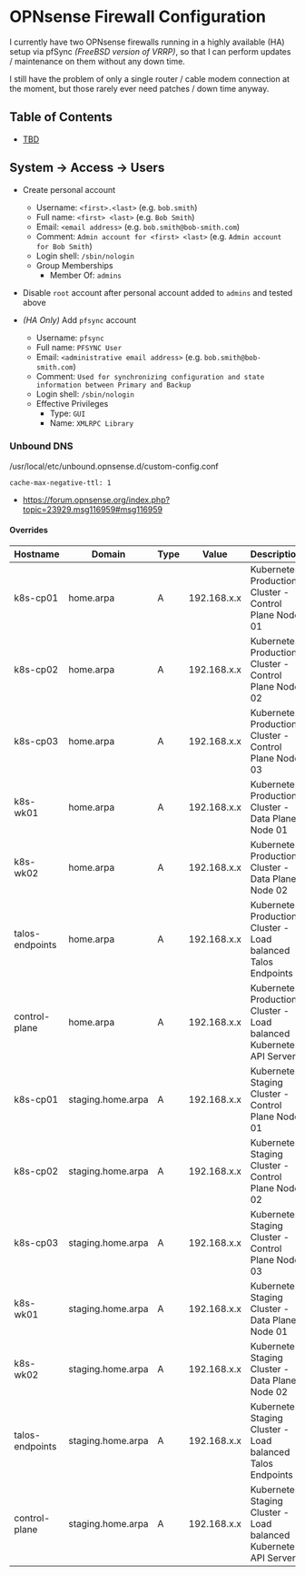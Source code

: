 # OPNsense Firewall Configuration

I currently have two OPNsense firewalls running in a highly available (HA) setup via pfSync _(FreeBSD version of VRRP)_, so that I can perform updates / maintenance on them without any down time.

I still have the problem of only a single router / cable modem connection at the moment, but those rarely ever need patches / down time anyway.

## Table of Contents

* [TBD](#)

## System -> Access -> Users

* Create personal account
  * Username: `<first>.<last>` (e.g. `bob.smith`)
  * Full name: `<first> <last>` (e.g. `Bob Smith`)
  * Email: `<email address>` (e.g. `bob.smith@bob-smith.com`)
  * Comment: `Admin account for <first> <last>` (e.g. `Admin account for Bob Smith`)
  * Login shell: `/sbin/nologin`
  * Group Memberships
    * Member Of: `admins`

* Disable `root` account after personal account added to `admins` and tested above

* _(HA Only)_ Add `pfsync` account
  * Username: `pfsync`
  * Full name: `PFSYNC User`
  * Email: `<administrative email address>` (e.g. `bob.smith@bob-smith.com`)
  * Comment: `Used for synchronizing configuration and state information between Primary and Backup`
  * Login shell: `/sbin/nologin`
  * Effective Privileges
    * Type: `GUI`
    * Name: `XMLRPC Library`

### Unbound DNS

/usr/local/etc/unbound.opnsense.d/custom-config.conf
```
cache-max-negative-ttl: 1
```

* https://forum.opnsense.org/index.php?topic=23929.msg116959#msg116959

#### Overrides

| Hostname | Domain    | Type | Value | Description |
|-|-|-|-|-|
| k8s-cp01        | home.arpa         | A    | 192.168.x.x | Kubernetes Production Cluster - Control Plane Node 01               |
| k8s-cp02        | home.arpa         | A    | 192.168.x.x | Kubernetes Production Cluster - Control Plane Node 02               |
| k8s-cp03        | home.arpa         | A    | 192.168.x.x | Kubernetes Production Cluster - Control Plane Node 03               |
| k8s-wk01        | home.arpa         | A    | 192.168.x.x | Kubernetes Production Cluster - Data Plane Node 01                  |
| k8s-wk02        | home.arpa         | A    | 192.168.x.x | Kubernetes Production Cluster - Data Plane Node 02                  |
| talos-endpoints | home.arpa         | A    | 192.168.x.x | Kubernetes Production Cluster - Load balanced Talos Endpoints       |
| control-plane   | home.arpa         | A    | 192.168.x.x | Kubernetes Production Cluster - Load balanced Kubernetes API Server |
| k8s-cp01        | staging.home.arpa | A    | 192.168.x.x | Kubernetes Staging Cluster - Control Plane Node 01                  |
| k8s-cp02        | staging.home.arpa | A    | 192.168.x.x | Kubernetes Staging Cluster - Control Plane Node 02                  |
| k8s-cp03        | staging.home.arpa | A    | 192.168.x.x | Kubernetes Staging Cluster - Control Plane Node 03                  |
| k8s-wk01        | staging.home.arpa | A    | 192.168.x.x | Kubernetes Staging Cluster - Data Plane Node 01                     |
| k8s-wk02        | staging.home.arpa | A    | 192.168.x.x | Kubernetes Staging Cluster - Data Plane Node 02                     |
| talos-endpoints | staging.home.arpa | A    | 192.168.x.x | Kubernetes Staging Cluster - Load balanced Talos Endpoints          |
| control-plane   | staging.home.arpa | A    | 192.168.x.x | Kubernetes Staging Cluster - Load balanced Kubernetes API Server    |
